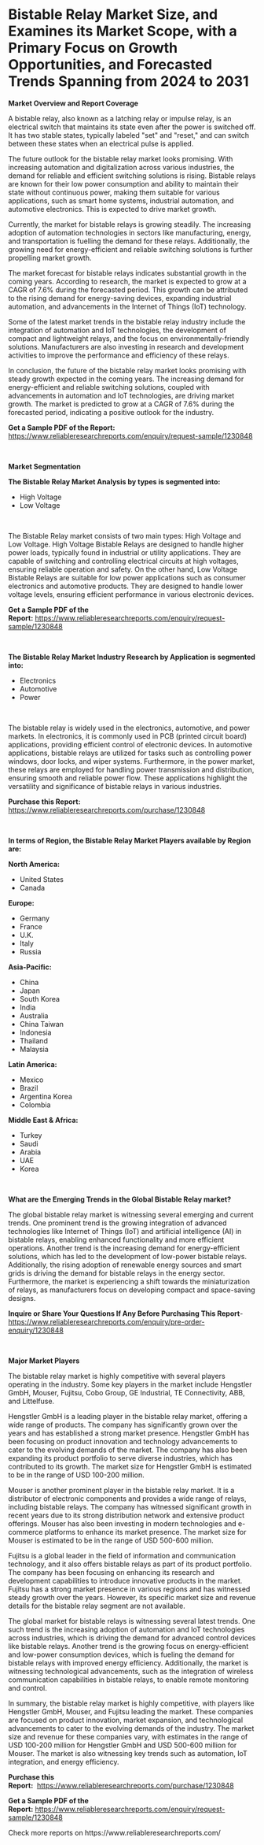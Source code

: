 <p><h1>Bistable Relay Market Size, and Examines its Market Scope, with a Primary Focus on Growth Opportunities, and Forecasted Trends Spanning from 2024 to 2031</h1></p><p><strong>Market Overview and Report Coverage</strong></p>
<p><p>A bistable relay, also known as a latching relay or impulse relay, is an electrical switch that maintains its state even after the power is switched off. It has two stable states, typically labeled "set" and "reset," and can switch between these states when an electrical pulse is applied.</p><p>The future outlook for the bistable relay market looks promising. With increasing automation and digitalization across various industries, the demand for reliable and efficient switching solutions is rising. Bistable relays are known for their low power consumption and ability to maintain their state without continuous power, making them suitable for various applications, such as smart home systems, industrial automation, and automotive electronics. This is expected to drive market growth.</p><p>Currently, the market for bistable relays is growing steadily. The increasing adoption of automation technologies in sectors like manufacturing, energy, and transportation is fuelling the demand for these relays. Additionally, the growing need for energy-efficient and reliable switching solutions is further propelling market growth.</p><p>The market forecast for bistable relays indicates substantial growth in the coming years. According to research, the market is expected to grow at a CAGR of 7.6% during the forecasted period. This growth can be attributed to the rising demand for energy-saving devices, expanding industrial automation, and advancements in the Internet of Things (IoT) technology.</p><p>Some of the latest market trends in the bistable relay industry include the integration of automation and IoT technologies, the development of compact and lightweight relays, and the focus on environmentally-friendly solutions. Manufacturers are also investing in research and development activities to improve the performance and efficiency of these relays.</p><p>In conclusion, the future of the bistable relay market looks promising with steady growth expected in the coming years. The increasing demand for energy-efficient and reliable switching solutions, coupled with advancements in automation and IoT technologies, are driving market growth. The market is predicted to grow at a CAGR of 7.6% during the forecasted period, indicating a positive outlook for the industry.</p></p>
<p><strong>Get a Sample PDF of the Report:</strong> <a href="https://www.reliableresearchreports.com/enquiry/request-sample/1230848">https://www.reliableresearchreports.com/enquiry/request-sample/1230848</a></p>
<p>&nbsp;</p>
<p><strong>Market Segmentation</strong></p>
<p><strong>The Bistable Relay Market Analysis by types is segmented into:</strong></p>
<p><ul><li>High Voltage</li><li>Low Voltage</li></ul></p>
<p>&nbsp;</p>
<p><p>The Bistable Relay market consists of two main types: High Voltage and Low Voltage. High Voltage Bistable Relays are designed to handle higher power loads, typically found in industrial or utility applications. They are capable of switching and controlling electrical circuits at high voltages, ensuring reliable operation and safety. On the other hand, Low Voltage Bistable Relays are suitable for low power applications such as consumer electronics and automotive products. They are designed to handle lower voltage levels, ensuring efficient performance in various electronic devices.</p></p>
<p><strong>Get a Sample PDF of the Report:</strong>&nbsp;<a href="https://www.reliableresearchreports.com/enquiry/request-sample/1230848">https://www.reliableresearchreports.com/enquiry/request-sample/1230848</a></p>
<p>&nbsp;</p>
<p><strong>The Bistable Relay Market Industry Research by Application is segmented into:</strong></p>
<p><ul><li>Electronics</li><li>Automotive</li><li>Power</li></ul></p>
<p>&nbsp;</p>
<p><p>The bistable relay is widely used in the electronics, automotive, and power markets. In electronics, it is commonly used in PCB (printed circuit board) applications, providing efficient control of electronic devices. In automotive applications, bistable relays are utilized for tasks such as controlling power windows, door locks, and wiper systems. Furthermore, in the power market, these relays are employed for handling power transmission and distribution, ensuring smooth and reliable power flow. These applications highlight the versatility and significance of bistable relays in various industries.</p></p>
<p><strong>Purchase this Report:</strong>&nbsp; <a href="https://www.reliableresearchreports.com/purchase/1230848">https://www.reliableresearchreports.com/purchase/1230848</a></p>
<p>&nbsp;</p>
<p><strong>In terms of Region, the Bistable Relay Market Players available by Region are:</strong></p>
<p>
    <p> <strong> North America: </strong>
        <ul>
            <li>United States</li>
            <li>Canada</li>
        </ul>
        </p> 
    <p> <strong> Europe: </strong>
        <ul>
            <li>Germany</li>
            <li>France</li>
            <li>U.K.</li>
            <li>Italy</li>
            <li>Russia</li>
        </ul>
        </p> 
    <p> <strong> Asia-Pacific: </strong>
        <ul>
            <li>China</li>
            <li>Japan</li>
            <li>South Korea</li>
            <li>India</li>
            <li>Australia</li>
            <li>China Taiwan</li>
            <li>Indonesia</li>
            <li>Thailand</li>
            <li>Malaysia</li>
        </ul>
        </p> 
    <p> <strong> Latin America: </strong>
        <ul>
            <li>Mexico</li>
            <li>Brazil</li>
            <li>Argentina Korea</li>
            <li>Colombia</li>
        </ul>
        </p> 
    <p> <strong> Middle East & Africa: </strong>
        <ul>
            <li>Turkey</li>
            <li>Saudi</li>
            <li>Arabia</li>
            <li>UAE</li>
            <li>Korea</li>
        </ul>
    </p>
    </p>
<p>&nbsp;</p>
<p><strong>What are the Emerging Trends in the Global Bistable Relay market?</strong></p>
<p><p>The global bistable relay market is witnessing several emerging and current trends. One prominent trend is the growing integration of advanced technologies like Internet of Things (IoT) and artificial intelligence (AI) in bistable relays, enabling enhanced functionality and more efficient operations. Another trend is the increasing demand for energy-efficient solutions, which has led to the development of low-power bistable relays. Additionally, the rising adoption of renewable energy sources and smart grids is driving the demand for bistable relays in the energy sector. Furthermore, the market is experiencing a shift towards the miniaturization of relays, as manufacturers focus on developing compact and space-saving designs.</p></p>
<p><strong>Inquire or Share Your Questions If Any Before Purchasing This Report</strong>- <a href="https://www.reliableresearchreports.com/enquiry/pre-order-enquiry/1230848">https://www.reliableresearchreports.com/enquiry/pre-order-enquiry/1230848</a></p>
<p>&nbsp;</p>
<p><strong>Major Market Players</strong></p>
<p><p>The bistable relay market is highly competitive with several players operating in the industry. Some key players in the market include Hengstler GmbH, Mouser, Fujitsu, Cobo Group, GE Industrial, TE Connectivity, ABB, and Littelfuse.</p><p>Hengstler GmbH is a leading player in the bistable relay market, offering a wide range of products. The company has significantly grown over the years and has established a strong market presence. Hengstler GmbH has been focusing on product innovation and technology advancements to cater to the evolving demands of the market. The company has also been expanding its product portfolio to serve diverse industries, which has contributed to its growth. The market size for Hengstler GmbH is estimated to be in the range of USD 100-200 million.</p><p>Mouser is another prominent player in the bistable relay market. It is a distributor of electronic components and provides a wide range of relays, including bistable relays. The company has witnessed significant growth in recent years due to its strong distribution network and extensive product offerings. Mouser has also been investing in modern technologies and e-commerce platforms to enhance its market presence. The market size for Mouser is estimated to be in the range of USD 500-600 million.</p><p>Fujitsu is a global leader in the field of information and communication technology, and it also offers bistable relays as part of its product portfolio. The company has been focusing on enhancing its research and development capabilities to introduce innovative products in the market. Fujitsu has a strong market presence in various regions and has witnessed steady growth over the years. However, its specific market size and revenue details for the bistable relay segment are not available.</p><p>The global market for bistable relays is witnessing several latest trends. One such trend is the increasing adoption of automation and IoT technologies across industries, which is driving the demand for advanced control devices like bistable relays. Another trend is the growing focus on energy-efficient and low-power consumption devices, which is fueling the demand for bistable relays with improved energy efficiency. Additionally, the market is witnessing technological advancements, such as the integration of wireless communication capabilities in bistable relays, to enable remote monitoring and control.</p><p>In summary, the bistable relay market is highly competitive, with players like Hengstler GmbH, Mouser, and Fujitsu leading the market. These companies are focused on product innovation, market expansion, and technological advancements to cater to the evolving demands of the industry. The market size and revenue for these companies vary, with estimates in the range of USD 100-200 million for Hengstler GmbH and USD 500-600 million for Mouser. The market is also witnessing key trends such as automation, IoT integration, and energy efficiency.</p></p>
<p><strong>Purchase this Report:</strong>&nbsp;&nbsp;<a href="https://www.reliableresearchreports.com/purchase/1230848">https://www.reliableresearchreports.com/purchase/1230848</a></p>
<p></p>
<p><strong>Get a Sample PDF of the Report:</strong>&nbsp;<a href="https://www.reliableresearchreports.com/enquiry/request-sample/1230848">https://www.reliableresearchreports.com/enquiry/request-sample/1230848</a></p>
<p>Check more reports on https://www.reliableresearchreports.com/</p>